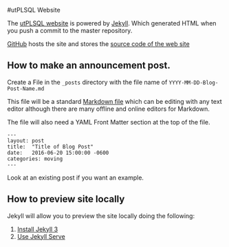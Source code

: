 #utPLSQL Website

The [utPLSQL website](https://utplsql.github.io)  is powered by [Jekyll](https://jekyllrb.com/).  Which generated HTML when you push a commit to the master repository.

[GitHub](https://github.com/) hosts the site and stores the [source code of the web site](https://github.com/utPLSQL/utPLSQL.github.io)


## How to make an announcement post.

Create a File in the `_posts` directory with the file name of `YYYY-MM-DD-Blog-Post-Name.md`

This file will be a standard [Markdown file](https://github.com/adam-p/markdown-here/wiki/Markdown-Cheatsheet) which can be editing with any text editor although there are many offline and online editors for Markdown.

The file will also need a YAML Front Matter section at the top of the file.

    ---
    layout: post
    title:  "Title of Blog Post"
    date:   2016-06-20 15:00:00 -0600
    categories: moving
    ---

Look at an existing post if you want an example.

## How to preview site locally

Jekyll will allow you to preview the site locally doing the following:

1. [Install Jekyll 3](https://jekyllrb.com/docs/installation/)
2. [Use Jekyll Serve](https://jekyllrb.com/docs/usage/)







  
